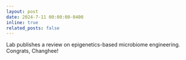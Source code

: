 ```yaml
---
layout: post
date: 2024-7-11 00:00:00-0400
inline: true
related_posts: false
---
```


Lab publishes a review on epigenetics-based microbiome engineering. Congrats, Changhee!
